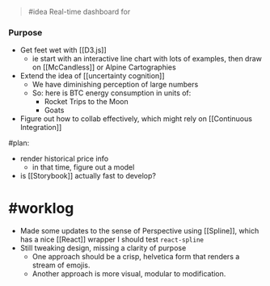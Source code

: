 > #idea Real-time dashboard for 

### Purpose
+ Get feet wet with [[D3.js]]
	+ ie start with an interactive line chart with lots of examples, then draw on [[McCandless]] or Alpine Cartographies
+ Extend the idea of [[uncertainty cognition]]
	+ We have diminishing perception of large numbers
	+ So: here is BTC energy consumption in units of:
		+ Rocket Trips to the Moon
		+ Goats
+ Figure out how to collab effectively, which might rely on [[Continuous Integration]]


#plan:
+ render historical price info
	+ in that time, figure out a model 
+ is [[Storybook]] actually fast to develop? 


# #worklog 
+ Made some updates to the sense of Perspective using [[Spline]], which has a nice [[React]] wrapper I should test `react-spline`
+ Still tweaking design, missing a clarity of purpose
	+ One approach should be a crisp, helvetica form that renders a stream of emojis. 
	+ Another approach is more visual, modular to modification. 